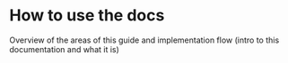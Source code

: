 # How to use the docs

Overview of the areas of this guide and implementation flow (intro to this documentation and what it is)

